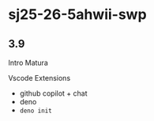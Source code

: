 # sj25-26-5ahwii-swp

## 3.9

Intro Matura

Vscode Extensions

- github copilot + chat
- deno
- `deno init`

